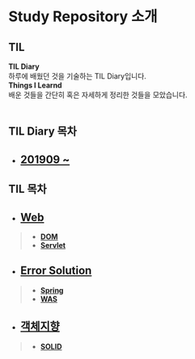 # **Study Repository 소개**


## **TIL** <br>
**TIL Diary**  <br>
하루에 배웠던 것을 기술하는 TIL Diary입니다. <br>
**Things I Learnd** <br>
배운 것들을 간단히 혹은 자세하게 정리한 것들을 모았습니다.
<br>
<br>

## **TIL Diary 목차**
 - ## **[201909 ~](https://github.com/matamong/Study/tree/master/TIL_Diary)**

## **TIL 목차**

- ## **[Web](https://github.com/matamong/Study/tree/master/TIL/Web)**
> - **[DOM](https://github.com/matamong/Study/blob/master/TIL/Web/JavaScript/DOM)**
> - **[Servlet](https://github.com/matamong/Study/tree/master/TIL/Web/Servlet)**
- ## **[Error Solution](https://github.com/matamong/Study/tree/master/Error%20Solution)**
> - **[Spring](https://github.com/matamong/Study/tree/master/Error%20Solution/Spring)**
> - **[WAS](https://github.com/matamong/Study/tree/master/Error%20Solution/WAS)**
- ## **[객체지향](https://github.com/matamong/Study/tree/master/TIL/OOP/SOLID)**
> - **[SOLID](https://github.com/matamong/Study/tree/master/TIL/OOP/SOLID)**





